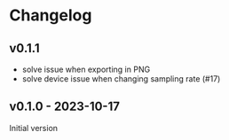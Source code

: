 # Changelog

## v0.1.1

- solve issue when exporting in PNG
- solve device issue when changing sampling rate (#17)


## v0.1.0 - 2023-10-17

Initial version